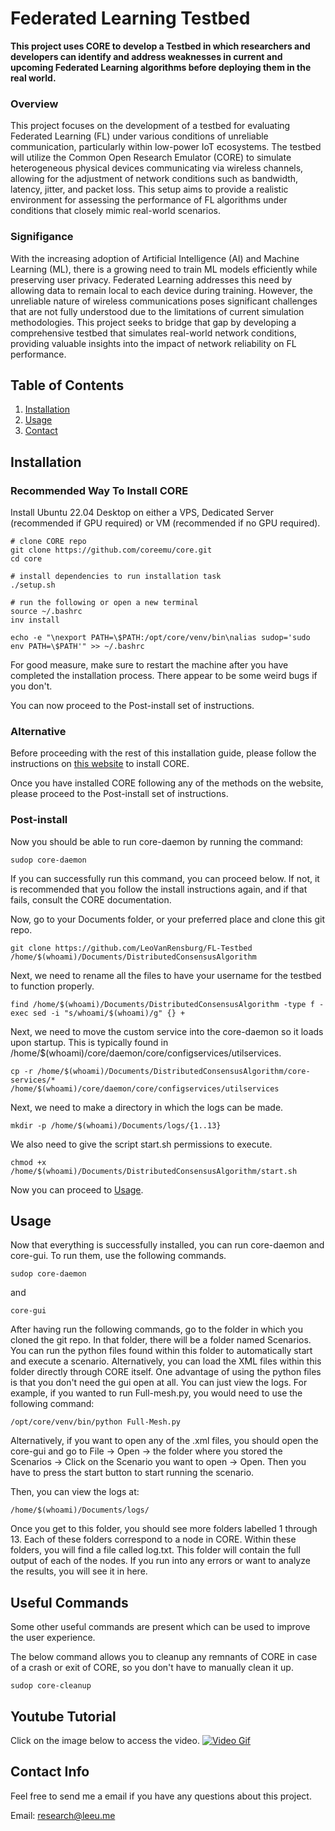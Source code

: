 # Federated Learning Testbed

**This project uses CORE to develop a Testbed in which researchers and developers can identify and address weaknesses in current and upcoming Federated Learning algorithms before deploying them in the real world.**

### Overview
This project focuses on the development of a testbed for evaluating Federated Learning (FL) under various conditions of unreliable communication, particularly within low-power IoT ecosystems. The testbed will utilize the Common Open Research Emulator (CORE) to simulate heterogeneous physical devices communicating via wireless channels, allowing for the adjustment of network conditions such as bandwidth, latency, jitter, and packet loss. This setup aims to provide a realistic environment for assessing the performance of FL algorithms under conditions that closely mimic real-world scenarios.

### Signifigance
With the increasing adoption of Artificial Intelligence (AI) and Machine Learning (ML), there is a growing need to train ML models efficiently while preserving user privacy. Federated Learning addresses this need by allowing data to remain local to each device during training. However, the unreliable nature of wireless communications poses significant challenges that are not fully understood due to the limitations of current simulation methodologies. This project seeks to bridge that gap by developing a comprehensive testbed that simulates real-world network conditions, providing valuable insights into the impact of network reliability on FL performance.

## Table of Contents

1. [Installation](#installation)
2. [Usage](#usage)
3. [Contact](#contact)

## Installation

### Recommended Way To Install CORE

Install Ubuntu 22.04 Desktop on either a VPS, Dedicated Server (recommended if GPU required) or VM (recommended if no GPU required).
```
# clone CORE repo
git clone https://github.com/coreemu/core.git
cd core

# install dependencies to run installation task
./setup.sh

# run the following or open a new terminal
source ~/.bashrc
inv install

echo -e "\nexport PATH=\$PATH:/opt/core/venv/bin\nalias sudop='sudo env PATH=\$PATH'" >> ~/.bashrc
```

For good measure, make sure to restart the machine after you have completed the installation process. There appear to be some weird bugs if you don't.

You can now proceed to the Post-install set of instructions.

### Alternative

Before proceeding with the rest of this installation guide, please follow the instructions on [this website](https://coreemu.github.io/core/install.html) to install CORE.

Once you have installed CORE following any of the methods on the website, please proceed to the Post-install set of instructions.

### Post-install

Now you should be able to run core-daemon by running the command:
```
sudop core-daemon
```

If you can successfully run this command, you can proceed below. If not, it is recommended that you follow the install instructions again, and if that fails, consult the CORE documentation. 

Now, go to your Documents folder, or your preferred place and clone this git repo. 
```
git clone https://github.com/LeoVanRensburg/FL-Testbed /home/$(whoami)/Documents/DistributedConsensusAlgorithm
```
Next, we need to rename all the files to have your username for the testbed to function properly. 
```
find /home/$(whoami)/Documents/DistributedConsensusAlgorithm -type f -exec sed -i "s/whoami/$(whoami)/g" {} +
```

Next, we need to move the custom service into the core-daemon so it loads upon startup. This is typically found in /home/$(whoami)/core/daemon/core/configservices/utilservices.
```
cp -r /home/$(whoami)/Documents/DistributedConsensusAlgorithm/core-services/* /home/$(whoami)/core/daemon/core/configservices/utilservices
```

Next, we need to make a directory in which the logs can be made.
```
mkdir -p /home/$(whoami)/Documents/logs/{1..13}
```

We also need to give the script start.sh permissions to execute.
```
chmod +x /home/$(whoami)/Documents/DistributedConsensusAlgorithm/start.sh
```

Now you can proceed to [Usage](#usage).

## Usage

Now that everything is successfully installed, you can run core-daemon and core-gui. To run them, use the following commands. 

```
sudop core-daemon
```
and
```
core-gui
```

After having run the following commands, go to the folder in which you cloned the git repo. In that folder, there will be a folder named Scenarios. You can run the python files found within this folder to automatically start and execute a scenario. Alternatively, you can load the XML files within this folder directly through CORE itself. One advantage of using the python files is that you don't need the gui open at all. You can just view the logs. 
For example, if you wanted to run Full-mesh.py, you would need to use the following command:
```
/opt/core/venv/bin/python Full-Mesh.py
```

Alternatively, if you want to open any of the .xml files, you should open the core-gui and go to File -> Open -> the folder where you stored the Scenarios -> Click on the Scenario you want to open -> Open. Then you have to press the start button to start running the scenario. 

Then, you can view the logs at:
```
/home/$(whoami)/Documents/logs/
```
Once you get to this folder, you should see more folders labelled 1 through 13. Each of these folders correspond to a node in CORE. Within these folders, you will find a file called log.txt. This folder will contain the full output of each of the nodes. If you run into any errors or want to analyze the results, you will see it in here.

## Useful Commands

Some other useful commands are present which can be used to improve the user experience.

The below command allows you to cleanup any remnants of CORE in case of a crash or exit of CORE, so you don't have to manually clean it up.
```
sudop core-cleanup
```

## Youtube Tutorial

Click on the image below to access the video.
[![Video Gif](https://images2.imgbox.com/06/69/mwddjcGF_o.png)](https://www.youtube.com/watch?v=TH2wfQ_YbjA)

## Contact Info
Feel free to send me a email if you have any questions about this project.

Email: research@leeu.me
